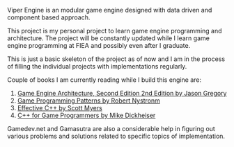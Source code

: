 Viper Engine is an modular game engine designed with data driven and component based approach.

This project is my personal project to learn game engine programming and architecture. The project will be constantly updated while I learn game engine programming at FIEA and possibly even after I graduate.

This is just a basic skeleton of the project as of now and I am in the process of filling the individual projects with implementations regularly.

Couple of books I am currently reading while I build this engine are:

1. [Game Engine Architecture, Second Edition 2nd Edition by Jason Gregory](https://www.amazon.com/Engine-Architecture-Second-Jason-Gregory/dp/1466560010/)
2. [Game Programming Patterns by Robert Nystronm](http://gameprogrammingpatterns.com/)
3. [Effective C++ by Scott Myers](https://www.amazon.com/Effective-Specific-Improve-Programs-Designs/dp/0321334876)
4. [C++ for Game Programmers by Mike Dickheiser](https://www.amazon.com/C-Game-Programmers-Development/dp/1584504528)

Gamedev.net and Gamasutra are also a considerable help in figuring out various problems and solutions related to specific topics of implementation.

